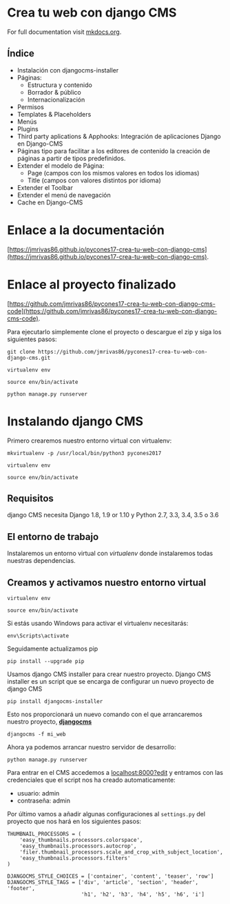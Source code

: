 # Crea tu web con django CMS

For full documentation visit [mkdocs.org](http://mkdocs.org).

## Índice
* Instalación con djangocms-installer
* Páginas:
    * Estructura y contenido
    * Borrador & público
    * Internacionalización
* Permisos
* Templates & Placeholders
* Menús
* Plugins
* Third party aplications & Apphooks: Integración de aplicaciones Django en Django-CMS
* Páginas tipo para facilitar a los editores de contenido la creación de páginas a partir de tipos predefinidos.
* Extender el modelo de Página:
    * Page (campos con los mismos valores en todos los idiomas)
    * Title (campos con valores distintos por idioma)
* Extender el Toolbar
* Extender el menú de navegación
* Cache en Django-CMS

# Enlace a la documentación

[https://jmrivas86.github.io/pycones17-crea-tu-web-con-django-cms](https://jmrivas86.github.io/pycones17-crea-tu-web-con-django-cms).

# Enlace al proyecto finalizado

[https://github.com/jmrivas86/pycones17-crea-tu-web-con-django-cms-code](https://github.com/jmrivas86/pycones17-crea-tu-web-con-django-cms-code).

Para ejecutarlo simplemente clone el proyecto o descargue el zip y siga los siguientes pasos:

`git clone https://github.com/jmrivas86/pycones17-crea-tu-web-con-django-cms.git`

`virtualenv env`

`source env/bin/activate`

`python manage.py runserver`

# Instalando django CMS

Primero crearemos nuestro entorno virtual con virtualenv:

`mkvirtualenv -p /usr/local/bin/python3 pycones2017`

`virtualenv env`

`source env/bin/activate`

## Requisitos
django CMS necesita Django 1.8, 1.9 or 1.10 y Python 2.7, 3.3, 3.4, 3.5 o 3.6

## El entorno de trabajo
Instalaremos un entorno virtual con *virtualenv* donde instalaremos todas nuestras dependencias.


## Creamos y activamos nuestro entorno virtual
`virtualenv env`

`source env/bin/activate`

Si estás usando Windows para activar el virtualenv necesitarás:

`env\Scripts\activate`

Seguidamente actualizamos pip

`pip install --upgrade pip`

Usamos django CMS installer para crear nuestro proyecto. Django CMS installer es un script que se encarga de configurar un nuevo proyecto de django CMS

`pip install djangocms-installer`

Esto nos proporcionará un nuevo comando con el que arrancaremos nuestro proyecto, [**djangocms**](https://djangocms-installer.readthedocs.io/en/latest/)

`djangocms -f mi_web`

Ahora ya podemos arrancar nuestro servidor de desarrollo:

`python manage.py runserver`

Para entrar en el CMS accedemos a [localhost:8000?edit](http://localhost:8000/es/?edit) y entramos con las credenciales que el script nos ha creado automaticamente:

* usuario: admin
* contraseña: admin

Por último vamos a añadir algunas configuraciones al `settings.py` del proyecto que nos hará en los siguientes pasos:

~~~
THUMBNAIL_PROCESSORS = (
    'easy_thumbnails.processors.colorspace',
    'easy_thumbnails.processors.autocrop',
    'filer.thumbnail_processors.scale_and_crop_with_subject_location',
    'easy_thumbnails.processors.filters'
)

DJANGOCMS_STYLE_CHOICES = ['container', 'content', 'teaser', 'row']
DJANGOCMS_STYLE_TAGS = ['div', 'article', 'section', 'header', 'footer',
                        'h1', 'h2', 'h3', 'h4', 'h5', 'h6', 'i']
~~~
